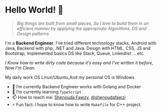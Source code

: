 <!--
**Shenouda-Fawzy/Shenouda-Fawzy** is a ✨ _special_ ✨ repository because its `README.md` (this file) appears on your GitHub profile.

Here are some ideas to get you started:

- 🔭 I’m currently working on ...
- 🌱 I’m currently learning ...
- 👯 I’m looking to collaborate on ...
- 🤔 I’m looking for help with ...
- 💬 Ask me about ...
- 📫 How to reach me: ...
- 😄 Pronouns: ...
- ⚡ Fun fact: ...
-->


# Hello World! 👋

> _Big things are built from small pieces, So I love to build them in an efficient manner by applying the appropriate  Algorithms, DS and Design patterns_  

I'm a **Backend Engineer**, I’ve tried different technology stacks, Android with Java, Backend with php, .NET and Java. Design with HTML, CSS, JS and Bootstrap, Implemented basics DS like Stack, Queue, Linkedlist … etc.

_I Know how to write dirty code because it’s easy and I’ve written it before, Now I’m Clean._

My daily work OS Linux/Ubuntu,And my personal OS is Windows

- 🔭 I’m currently Backend Engineer works with Golang and Docker
- 🌱 I’m currently learning `TypeScript`
- 📫 How to reach me: [Shenouda Fawzy](https://www.linkedin.com/in/shenoudafawzy/), [@shenoudafawzi](https://twitter.com/ShenoudaFawzi)
- ⚡ Fun fact: I hope to know how to write `Makefile` for C++ project.

